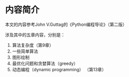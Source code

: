 # 内容简介
本文的内容参考John V.Guttag的《Python编程导论》（第二版）

涉及其中的五章内容，分别是：


1. 算法复杂度（第9章）
2. 一些简单算法
3. 图形绘制
4. 最优化问题和贪婪算法（greedy）
5. 动态编程（dynamic programming） （第13章）
